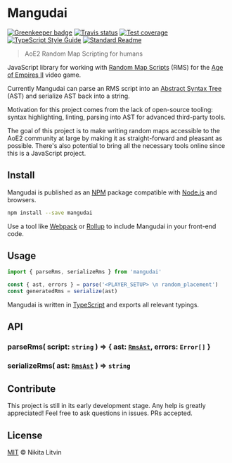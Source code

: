 # Mangudai

[![Greenkeeper badge](https://img.shields.io/badge/greenkeeper-enabled-brightgreen.svg)](https://greenkeeper.io/)
[![Travis status](https://img.shields.io/travis/deltaidea/mangudai/master.svg)](https://travis-ci.org/deltaidea/mangudai)
[![Test coverage](https://img.shields.io/codecov/c/github/deltaidea/mangudai/master.svg)](https://codecov.io/gh/deltaidea/mangudai)
[![TypeScript Style Guide](https://img.shields.io/badge/code_style-standard-brightgreen.svg)](https://standardjs.com/)
[![Standard Readme](https://img.shields.io/badge/readme%20style-standard-brightgreen.svg)](https://github.com/RichardLitt/standard-readme)

> AoE2 Random Map Scripting for humans

JavaScript library for working with [Random Map Scripts](http://aok.heavengames.com/cgi-bin/forums/display.cgi?action=ct&f=28,42485,,30) (RMS) for the [Age of Empires II](https://en.wikipedia.org/wiki/Age_of_Empires_II) video game.

Currently Mangudai can parse an RMS script into an [Abstract Syntax Tree](https://en.wikipedia.org/wiki/Abstract_syntax_tree) (AST) and serialize AST back into a string.

Motivation for this project comes from the lack of open-source tooling: syntax highlighting, linting, parsing into AST for advanced third-party tools.

The goal of this project is to make writing random maps accessible to the AoE2 community at large by making it as straight-forward and pleasant as possible. There's also potential to bring all the necessary tools online since this is a JavaScript project.

## Install

Mangudai is published as an [NPM](https://docs.npmjs.com/getting-started/what-is-npm) package compatible with [Node.js](https://nodejs.org/en/) and browsers.

```Bash
npm install --save mangudai
```

Use a tool like [Webpack](https://webpack.js.org) or [Rollup](https://rollupjs.org/) to include Mangudai in your front-end code.

## Usage

```JavaScript
import { parseRms, serializeRms } from 'mangudai'

const { ast, errors } = parse('<PLAYER_SETUP> \n random_placement')
const generatedRms = serialize(ast)
```

Mangudai is written in [TypeScript](https://www.typescriptlang.org/) and exports all relevant typings.

## API

### parseRms( script: `string` ) => { ast: [`RmsAst`](docs/rms-ast.md), errors: `Error[]` }

### serializeRms( ast: [`RmsAst`](docs/rms-ast.md) ) => `string`

## Contribute

This project is still in its early development stage. Any help is greatly appreciated! Feel free to ask questions in issues. PRs accepted.

## License

[MIT](./LICENSE.md) © Nikita Litvin

